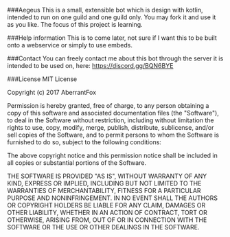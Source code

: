 ###Aegeus
This is a small, extensible bot which is design with kotlin, intended to run on one guild and one guild only.
You may fork it and use it as you like. The focus of this project is learning. 

###Help information
This is to come later, not sure if I want this to be built onto a webservice or simply to use embeds.

###Contact 
You can freely contact me about this bot through the server it is intended to be used on, here: 
https://discord.gg/BQN6BYE

###License
MIT License

Copyright (c) 2017 AberrantFox

Permission is hereby granted, free of charge, to any person obtaining a copy
of this software and associated documentation files (the "Software"), to deal
in the Software without restriction, including without limitation the rights
to use, copy, modify, merge, publish, distribute, sublicense, and/or sell
copies of the Software, and to permit persons to whom the Software is
furnished to do so, subject to the following conditions:

The above copyright notice and this permission notice shall be included in all
copies or substantial portions of the Software.

THE SOFTWARE IS PROVIDED "AS IS", WITHOUT WARRANTY OF ANY KIND, EXPRESS OR
IMPLIED, INCLUDING BUT NOT LIMITED TO THE WARRANTIES OF MERCHANTABILITY,
FITNESS FOR A PARTICULAR PURPOSE AND NONINFRINGEMENT. IN NO EVENT SHALL THE
AUTHORS OR COPYRIGHT HOLDERS BE LIABLE FOR ANY CLAIM, DAMAGES OR OTHER
LIABILITY, WHETHER IN AN ACTION OF CONTRACT, TORT OR OTHERWISE, ARISING FROM,
OUT OF OR IN CONNECTION WITH THE SOFTWARE OR THE USE OR OTHER DEALINGS IN THE
SOFTWARE.